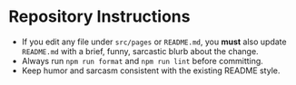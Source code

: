 # Repository Instructions

- If you edit any file under `src/pages` or `README.md`, you **must** also update `README.md` with a brief, funny, sarcastic blurb about the change.
- Always run `npm run format` and `npm run lint` before committing.
- Keep humor and sarcasm consistent with the existing README style.
